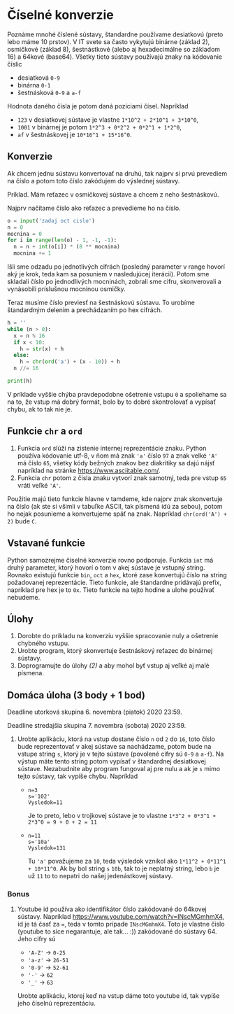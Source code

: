 # Číselné konverzie

Poznáme mnohé číslené sústavy, štandardne používame desiatkovú (preto lebo máme 10 prstov). V IT svete sa často vykytujú binárne (základ 2), osmičkové (základ 8), šestnástkové (alebo aj hexadecimálne so základom 16) a 64kové (base64). Všetky tieto sústavy používajú znaky na kódovanie číslic

* desiatková `0-9`
* binárna `0-1`
* šestnásková `0-9` a `a-f`

Hodnota daného čísla je potom daná pozíciami čísel. Napríklad 

* `123` v desiatkovej sústave je vlastne `1*10^2 + 2*10^1 + 3*10^0`,
* `1001` v binárnej je potom `1*2^3 + 0*2^2 + 0*2^1 + 1*2^0`,
* `af` v šestnáskovej je `10*16^1 + 15*16^0`.

## Konverzie

Ak chcem jednu sústavu konvertovať na druhú, tak najprv si prvú prevediem na číslo a potom toto číslo zakódujem do výslednej sústavy. 

Príklad. Mám reťazec v osmičkovej sústave a chcem z neho šestnáskovú. 

Najprv načítame číslo ako reťazec a prevedieme ho na číslo. 

```py
o = input('zadaj oct cislo')
n = 0
mocnina = 0
for i in range(len(o) - 1, -1, -1):
  n = n + int(o[i]) * (8 ** mocnina)
  mocnina += 1
```

Išli sme odzadu po jednotlivých cifrách (posledný parameter v range hovorí aký je krok, teda kam sa posuniem v nasledujúcej iterácií). Potom sme skladali číslo po jednodlivých mocninách, zobrali sme cifru, skonverovali a vynásobili príslušnou mocninou osmičky.

Teraz musíme číslo previesť na šestnáskovú sústavu. To urobíme štandardným delením a prechádzaním po hex cifrách. 

```py
h = ''
while (n > 0):
  x = n % 16
  if x < 10:
    h = str(x) + h
  else:
    h = chr(ord('a') + (x - 10)) + h
  n //= 16

print(h)
```

V príklade vyššie chýba pravdepodobne ošetrenie vstupu `0` a spoliehame sa na to, že vstup má dobrý formát, bolo by to dobré skontrolovať a vypísať chybu, ak to tak nie je. 

## Funkcie `chr` a `ord`

1. Funkcia `ord` slúži na zistenie internej reprezentácie znaku. Python používa kódovanie utf-8, v ňom má znak `'a'` číslo `97` a znak velké `'A'` má číslo `65`, všetky kódy bežných znakov bez diakritiky sa dajú nájsť napríklad na stránke <https://www.asciitable.com/>.
2. Funkcia `chr` potom z čisla znaku vytvorí znak samotný, teda pre vstup `65` vráti veľké `'A'`. 

Použitie majú tieto funkcie hlavne v tamdeme, kde najprv znak skonvertuje na číslo (ak ste si všimli v tabuľke ASCII, tak písmená idú za sebou), potom ho nejak posunieme a konvertujeme späť na znak. Napríklad `chr(ord('A') + 2)` bude `C`. 

## Vstavané funkcie

Python samozrejme číselné konverzie rovno podporuje. Funkcia `int` má druhý parameter, ktorý hovorí o tom v akej sústave je vstupný string. Rovnako existujú funkcie `bin`, `oct` a `hex`, ktoré zase konvertujú číslo na string požadovanej reprezentácie. Tieto funkcie, ale štandardne pridávajú prefix, napríklad pre hex je to `0x`. Tieto funkcie na tejto hodine a ulohe používať nebudeme. 

## Úlohy

1. Dorobte do príkladu na konverziu vyššie spracovanie nuly a ošetrenie chybného vstupu.
2. Urobte program, ktorý skonvertuje šestnáskový reťazec do binárnej sústavy. 
3. Doprogramujte do úlohy *(2)* a aby mohol byť vstup aj veľké aj malé písmena. 

## Domáca úloha (3 body + 1 bod)

Deadline utorková skupina 6. novembra (piatok) 2020 23:59.

Deadline stredajšia skupina 7. novembra (sobota) 2020 23:59.

1. Urobte aplikáciu, ktorá na vstup dostane číslo `n` od `2` do `16`, toto číslo bude reprezentovať v akej sústave sa nachádzame, potom bude na vstupe string `s`, ktorý je v tejto sústave (povolené cifry sú `0-9` a `a-f`). Na výstup máte tento string potom vypísať v štandardnej desiatkovej sústave. Nezabudnite aby program fungoval aj pre nulu a ak je `s` mimo tejto sústavy, tak vypíše chybu. Napríklad

   * ```
     n=3
     s='102'
     Vysledok=11
     ```
     Je to preto, lebo v trojkovej sústave je to vlastne `1*3^2 + 0*3^1 + 2*3^0 = 9 + 0 + 2 = 11`
     
   * ```
     n=11
     s='10a'
     Vysledok=131
     ```
     Tu `'a'` považujeme za `10`, teda výsledok vznikol ako `1*11^2 + 0*11^1 + 10*11^0`. Ak by bol string `s` `10b`, tak to je neplatný string, lebo `b` je už `11` to to nepatri do našej jedenástkovej sústavy.

### Bonus

1. Youtube id používa ako identifikátor číslo zakódované do 64kovej sústavy. Napríklad <https://www.youtube.com/watch?v=INscMGmhmX4>, id je tá časť za `=`, teda v tomto prípade `INscMGmhmX4`. Toto je vlastne čislo (youtube to síce negarantuje, ale tak... :)) zakódované do sústavy 64. Jeho cifry sú 

   * `'A-Z'` -> `0-25`
   * `'a-z'` -> `26-51`
   * `'0-9'` -> `52-61`
   * `'-'` -> `62`
   * `'_'` -> `63`

   Urobte aplikáciu, ktorej keď na vstup dáme toto youtube id, tak vypíše jeho číselnú reprezentáciu. 